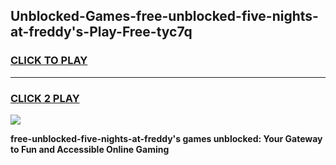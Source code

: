 
## Unblocked-Games-free-unblocked-five-nights-at-freddy's-Play-Free-tyc7q
<h3>
<a href="https://premium76.site?title=free-unblocked-five-nights-at-freddy's&ref=23A">CLICK TO PLAY</a></h3>
<hr>

<h3>
<a href="https://premium76.site?title=free-unblocked-five-nights-at-freddy's&ref=23A">CLICK 2 PLAY</a>
  
</h3>

<a href="https://premium76.site?title=free-unblocked-five-nights-at-freddy's&ref=23A"><img src="https://clearcache.store/games.png"></a>


**free-unblocked-five-nights-at-freddy's games unblocked: Your Gateway to Fun and Accessible Online Gaming**
